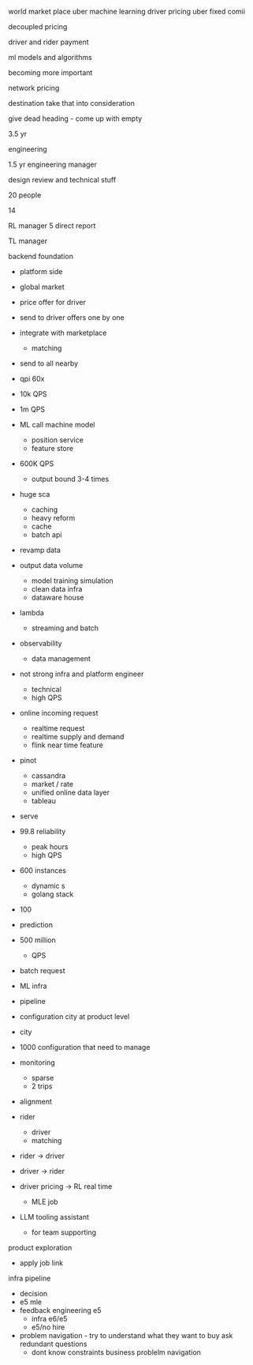 
world market place
uber machine learning 
driver pricing
uber 
fixed comii

decoupled pricing

driver and rider payment

ml models and algorithms

becoming more important

network pricing

destination take that into consideration

give 
dead heading - come up with empty

3.5 yr

engineering

1.5 yr engineering manager

design review and technical stuff

20 people 

14 

RL manager
5 direct report

TL manager

backend foundation
- platform side
- global market
- price offer for driver
- send to driver offers one by one
- integrate with marketplace
  - matching
- send to all nearby 
- qpi 60x
- 10k QPS
- 1m QPS
- ML call machine model
  - position service
  - feature store 
- 600K QPS
  - output bound 3-4 times
- huge sca
  - caching
  - heavy reform
  - cache
  - batch api
- revamp data 
- output data volume
  - model training simulation
  - clean data infra
  - dataware house
- lambda
  - streaming and batch
- observability
  - data management
- not strong infra and platform
  engineer
  - technical
  - high QPS
- online incoming request
  - realtime request
  - realtime supply and demand
  - flink near time feature
- pinot
  - cassandra
  - market / rate
  - unified online data layer
  - tableau

- serve 
- 99.8 reliability
  - peak hours
  - high QPS 
- 600 instances
  - dynamic s
  - golang stack
- 100 
- prediction
- 500 million
  - QPS
- batch request
- ML infra
- pipeline
- configuration city at product level
- city 
- 1000 configuration that need to manage
- monitoring
  - sparse
  - 2 trips 
- alignment
- rider
  - driver 
  - matching
- rider -> driver
- driver -> rider
- driver pricing -> RL real time
  - MLE job
- LLM tooling assistant
  - for team supporting

product exploration
- apply job link


infra pipeline
- decision
- e5 mle 
- feedback engineering e5
  - infra e6/e5
  - e5/no hire
- problem navigation - try to understand what they want to buy
  ask redundant questions
  - dont know constraints business problelm navigation
  